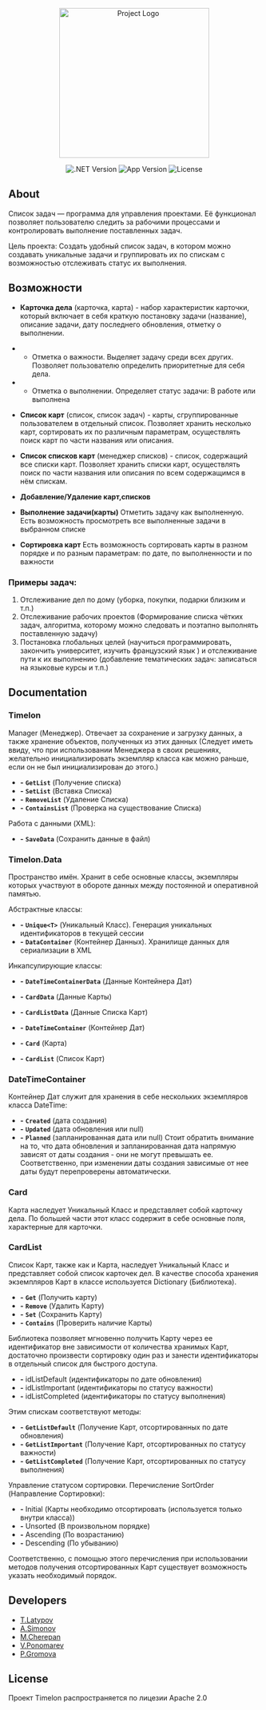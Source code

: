 <p align="center">
      <img src="https://i.ibb.co/WVqy2wm/2022-12-14-222527646.png" alt="Project Logo" width="300">
</p>

<p align="center">
   <img src="https://img.shields.io/badge/.NET%20ver-4.7.2-informational" alt=".NET Version">
   <img src="https://img.shields.io/badge/App%20ver-3.0-blueviolet" alt="App Version">
   <img src="https://img.shields.io/badge/license-Apache%202.0-green" alt="License">
</p>

## About
Список задач — программа для управления проектами. Её функционал позволяет пользователю следить за рабочими процессами и контролировать выполнение поставленных задач. 

Цель проекта: Создать удобный список задач, в котором можно создавать уникальные задачи и группировать их по  спискам с возможностью отслеживать статус их выполнения. 

## Возможности

- **Карточка дела** (карточка, карта) - набор характеристик карточки, который включает в себя краткую постановку задачи (название), описание задачи, дату последнего обновления, отметку о выполнении.
- - Отметка о важности. Выделяет задачу среди всех других. Позволяет пользователю определить приоритетные для себя дела.
- - Отметка о выполнении. Определяет статус задачи: В работе или выполнена

- **Список карт** (список, список задач) - карты, сгруппированные пользователем в отдельный список. Позволяет хранить несколько карт, сортировать их по различным параметрам, осуществлять поиск карт по части названия или описания.

- **Список списков карт** (менеджер списков) - список, содержащий все списки карт. Позволяет хранить списки карт, осуществлять поиск по части названия или описания по всем содержащимся в нём спискам.

- **Добавление/Удаление карт,списков**

- **Выполнение задачи(карты)** Отметить задачу как выполненную. Есть возможность просмотреть все выполненные задачи в выбранном списке

- **Сортировка карт** Есть возможность сортировать карты в разном порядке и по разным параметрам: по дате, по выполненности и по важности

### Примеры задач:

1. Отслеживание дел по дому (уборка, покупки, подарки близким и т.п.)
2. Отслеживание рабочих проектов (Формирование списка чётких задач, алгоритма, которому можно следовать и поэтапно выполнять поставленную задачу)
3. Постановка глобальных целей (научиться программировать, закончить университет, изучить французский язык ) и отслеживание пути к их выполнению (добавление тематических задач: записаться на языковые курсы и т.п.)


## Documentation
### Timelon
Manager (Менеджер). Отвечает за сохранение и загрузку данных, а также хранение объектов, полученных из этих данных (Следует иметь ввиду, что при использовании Менеджера в своих решениях, желательно инициализировать экземпляр класса как можно раньше, если он не был инициализирован до этого.)

- **-** **`GetList`** (Получение списка)
- **-** **`SetList`** (Вставка Списка)
- **-** **`RemoveList`** (Удаление Списка)
- **-** **`ContainsList`** (Проверка на существование Списка)

Работа с данными (XML):
- **-** **`SaveData`** (Сохранить данные в файл)

### Timelon.Data
Пространство имён. Хранит в себе основные классы, экземпляры которых участвуют в обороте данных между постоянной и оперативной памятью.

Абстрактные классы:
- **-** **`Unique<T>`** (Уникальный Класс). Генерация уникальных идентификаторов в текущей сессии
- **-** **`DataContainer`** (Контейнер Данных). Хранилище данных для сериализации в XML

Инкапсулирующие классы:
- **-** **`DateTimeContainerData`** (Данные Контейнера Дат)
- **-** **`CardData`** (Данные Карты)
- **-** **`CardListData`** (Данные Списка Карт)

- **-** **`DateTimeContainer`** (Контейнер Дат)
- **-** **`Card`** (Карта)
- **-** **`CardList`** (Список Карт)

### DateTimeContainer
Контейнер Дат служит для хранения в себе нескольких экземпляров класса DateTime:

- **-** **`Created`** (дата создания)
- **-** **`Updated`** (дата обновления или null)
- **-** **`Planned`** (запланированная дата или null)
Стоит обратить внимание на то, что дата обновления и запланированная дата 
напрямую зависят от даты создания - они не могут превышать ее. 
Соответственно, при изменении даты создания зависимые от нее даты будут перепроверены автоматически.

### Card
Карта наследует Уникальный Класс и представляет собой карточку дела. По большей части этот класс
содержит в себе основные поля, характерные для карточки.

### CardList

Список Карт, также как и Карта, наследует Уникальный Класс и представляет собой список карточек
дел. В качестве способа хранения экземпляров Карт в классе используется Dictionary (Библиотека).

- **-** **`Get`** (Получить карту)
- **-** **`Remove`** (Удалить Карту)
- **-** **`Set`** (Сохранить Карту)
- **-** **`Contains`** (Проверить наличие Карты)

Библиотека позволяет мгновенно получить Карту через ее идентификатор вне
зависимости от количества хранимых Карт, достаточно произвести сортировку один раз и занести
идентификаторы в отдельный список для быстрого доступа.
- **-** idListDefault (идентификаторы по дате обновления)
- **-** idListImportant (идентификаторы по статусу важности)
- **-** idListCompleted (идентификаторы по статусу выполнения)

Этим спискам соответствуют методы:
- **-** **`GetListDefault`** (Получение Карт, отсортированных по дате обновления)
- **-** **`GetListImportant`** (Получение Карт, отсортированных по статусу важности)
- **-** **`GetListCompleted`** (Получение Карт, отсортированных по статусу выполнения)

Управление статусом сортировки. Перечисление SortOrder
(Направление Сортировки):

- **-** Initial (Карты необходимо отсортировать (используется только внутри класса))
- **-** Unsorted (В произвольном порядке)
- **-** Ascending (По возрастанию)
- **-** Descending (По убыванию)

Соответственно, с помощью этого перечисления при использовании методов получения отсортированных
Карт существует возможность указать необходимый порядок.

## Developers

- [T.Latypov](https://github.com/N0tilT)
- [A.Simonov](https://github.com/dubstepTractor)
- [M.Cherepan](https://github.com/PolShestogo)
- [V.Ponomarev](https://github.com/vadimyt)
- [P.Gromova](https://github.com/jowlly)

## License
Проект Timelon распространяется по лицезии Apache 2.0
